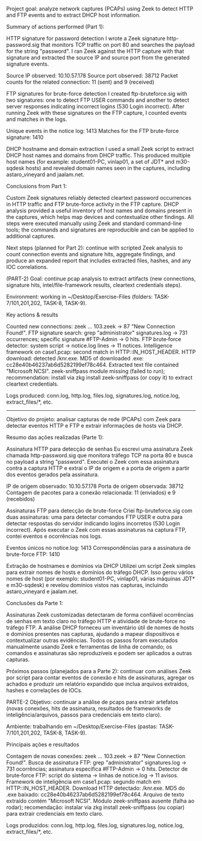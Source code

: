 Project goal: analyze network captures (PCAPs) using Zeek to detect HTTP and FTP events and to extract DHCP host information.

Summary of actions performed (Part 1):

HTTP signature for password detection
I wrote a Zeek signature http-password.sig that monitors TCP traffic on port 80 and searches the payload for the string "password". I ran Zeek against the HTTP capture with that signature and extracted the source IP and source port from the generated signature events.

Source IP observed: 10.10.57.178
Source port observed: 38712
Packet counts for the related connection: 11 (sent) and 9 (received)

FTP signatures for brute-force detection
I created ftp-bruteforce.sig with two signatures: one to detect FTP USER commands and another to detect server responses indicating incorrect logins (530 Login incorrect). After running Zeek with these signatures on the FTP capture, I counted events and matches in the logs.

Unique events in the notice log: 1413
Matches for the FTP brute-force signature: 1410

DHCP hostname and domain extraction
I used a small Zeek script to extract DHCP host names and domains from DHCP traffic. This produced multiple host names (for example: student01-PC, vinlap01, a set of JDT* and m30-sqdesk hosts) and revealed domain names seen in the captures, including astaro_vineyard and jaalam.net.

Conclusions from Part 1:

Custom Zeek signatures reliably detected cleartext password occurrences in HTTP traffic and FTP brute-force activity in the FTP capture.
DHCP analysis provided a useful inventory of host names and domains present in the captures, which helps map devices and contextualize other findings.
All steps were executed manually using Zeek and standard command-line tools; the commands and signatures are reproducible and can be applied to additional captures.

Next steps (planned for Part 2): continue with scripted Zeek analysis to count connection events and signature hits, aggregate findings, and produce an expanded report that includes extracted files, hashes, and any IOC correlations.

(PART-2)
Goal: continue pcap analysis to extract artifacts (new connections, signature hits, intel/file-framework results, cleartext credentials steps).

Environment: working in ~/Desktop/Exercise-Files (folders: TASK-7/101,201,202, TASK-8, TASK-9).

Key actions & results

Counted new connections: zeek ... 103.zeek → 87 "New Connection Found!".
FTP signature search: grep "administrator" signatures.log → 731 occurrences; specific signature #FTP-Admin → 0 hits.
FTP brute‑force detector: system script → notice.log lines → 11 notices.
Intelligence framework on case1.pcap: second match in HTTP::IN_HOST_HEADER.
HTTP download: detected /knr.exe.
MD5 of downloaded .exe: cc28e40b46237ab6d5282199ef78c464.
Extracted text file contained "Microsoft NCSI".
zeek-sniffpass module missing (failed to run); recommendation: install via zkg install zeek-sniffpass (or copy it) to extract cleartext credentials.

Logs produced: conn.log, http.log, files.log, signatures.log, notice.log, extract_files/*, etc.






****************************************************************************************************************************************************************************************************************
Objetivo do projeto: analisar capturas de rede (PCAPs) com Zeek para detectar eventos HTTP e FTP e extrair informações de hosts via DHCP.

Resumo das ações realizadas (Parte 1):

Assinatura HTTP para detecção de senhas
Eu escrevi uma assinatura Zeek chamada http-password.sig que monitora tráfego TCP na porta 80 e busca no payload a string "password". Executei o Zeek com essa assinatura contra a captura HTTP e extraí o IP de origem e a porta de origem a partir dos eventos gerados pela assinatura.

IP de origem observado: 10.10.57.178
Porta de origem observada: 38712
Contagem de pacotes para a conexão relacionada: 11 (enviados) e 9 (recebidos)

Assinaturas FTP para detecção de brute-force
Criei ftp-bruteforce.sig com duas assinaturas: uma para detectar comandos FTP USER e outra para detectar respostas do servidor indicando logins incorretos (530 Login incorrect). Após executar o Zeek com essas assinaturas na captura FTP, contei eventos e ocorrências nos logs.

Eventos únicos no notice.log: 1413
Correspondências para a assinatura de brute-force FTP: 1410

Extração de hostnames e domínios via DHCP
Utilizei um script Zeek simples para extrair nomes de hosts e domínios do tráfego DHCP. Isso gerou vários nomes de host (por exemplo: student01-PC, vinlap01, várias máquinas JDT* e m30-sqdesk) e revelou domínios vistos nas capturas, incluindo astaro_vineyard e jaalam.net.

Conclusões da Parte 1:

Assinaturas Zeek customizadas detectaram de forma confiável ocorrências de senhas em texto claro no tráfego HTTP e atividade de brute-force no tráfego FTP.
A análise DHCP forneceu um inventário útil de nomes de hosts e domínios presentes nas capturas, ajudando a mapear dispositivos e contextualizar outras evidências.
Todos os passos foram executados manualmente usando Zeek e ferramentas de linha de comando; os comandos e assinaturas são reproduzíveis e podem ser aplicados a outras capturas.

Próximos passos (planejados para a Parte 2): continuar com análises Zeek por script para contar eventos de conexão e hits de assinaturas, agregar os achados e produzir um relatório expandido que inclua arquivos extraídos, hashes e correlações de IOCs.

PARTE-2 
Objetivo: continuar a análise de pcaps para extrair artefatos (novas conexões, hits de assinatura, resultados de frameworks de inteligência/arquivos, passos para credenciais em texto claro).

Ambiente: trabalhando em ~/Desktop/Exercise-Files (pastas: TASK-7/101,201,202, TASK-8, TASK-9).

Principais ações e resultados

Contagem de novas conexões: zeek ... 103.zeek → 87 "New Connection Found!".
Busca de assinatura FTP: grep "administrator" signatures.log → 731 ocorrências; assinatura específica #FTP-Admin → 0 hits.
Detector de brute‑force FTP: script do sistema → linhas de notice.log → 11 avisos.
Framework de inteligência em case1.pcap: segundo match em HTTP::IN_HOST_HEADER.
Download HTTP detectado: /knr.exe.
MD5 do .exe baixado: cc28e40b46237ab6d5282199ef78c464.
Arquivo de texto extraído contém "Microsoft NCSI".
Módulo zeek-sniffpass ausente (falha ao rodar); recomendação: instalar via zkg install zeek-sniffpass (ou copiar) para extrair credenciais em texto claro.

Logs produzidos: conn.log, http.log, files.log, signatures.log, notice.log, extract_files/*, etc.


